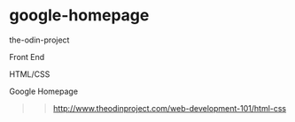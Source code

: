 # google-homepage
the-odin-project

Front End

HTML/CSS

Google Homepage
>> http://www.theodinproject.com/web-development-101/html-css

